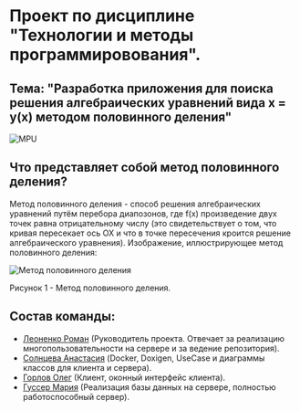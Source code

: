 # Проект по дисциплине "Технологии и методы программировования".
## Тема: "Разработка приложения для поиска решения алгебраических уравнений вида x = y(x) методом половинного деления"
![MPU](https://sun9-63.userapi.com/impg/0jYhtK5zxK1Aqd7cYGzFRw568Z0QtIVyzzafQQ/FBofYU7PV0s.jpg?size=1156x230&quality=95&sign=ee3b68fc621f72472d670a7545082a48&type=album)

## Что представляет собой метод половинного деления?
Метод половинного деления - способ решения алгебраических уравнений путём перебора диапозонов, где f(x) произведение двух точек равна отрицательному числу (это свидетельствует о том, что кривая пересекает ось OX и что в точке пересечения кроится решение алгебраического уравнения).
Изображение, иллюстрирующее метод половинного деления:

![Метод половинного деления](https://encrypted-tbn0.gstatic.com/images?q=tbn:ANd9GcRUiwMr1ob1A5pYyNcrGqpbKdKNsYXWFP_2KA&s)

Рисунок 1 - Метод половинного деления.

## Состав команды:
* [Леоненко Роман](https://github.com/k0swel) (Руководитель проекта. Отвечает за реализацию многопользовательности на сервере и за ведение репозитория).
* [Солнцева Анастасия](https://github.com/Nastyasolnyyt) (Docker, Doxigen, UseCase и диаграммы классов для клиента и сервера).
* [Горлов Олег](https://github.com/OlegacyGold) (Клиент, оконный интерфейс клиента).
* [Гуссер Мария](https://github.com/Mariguss) (Реализация базы данных на сервере, полностью работоспособный сервер).
